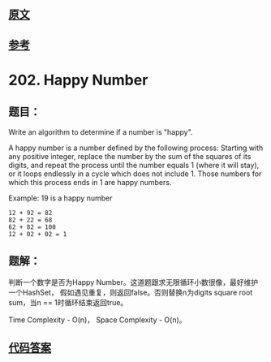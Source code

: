 
## [原文](https://leetcode.com/problems/happy-number)

## [参考](https://www.cnblogs.com/yrbbest/p/4493542.html)

# 202. Happy Number


## 题目：

Write an algorithm to determine if a number is "happy".

A happy number is a number defined by the following process: Starting with any positive integer, 
replace the number by the sum of the squares of its digits, 
and repeat the process until the number equals 1 (where it will stay), 
or it loops endlessly in a cycle which does not include 1. 
Those numbers for which this process ends in 1 are happy numbers.

Example: 19 is a happy number
```
12 + 92 = 82
82 + 22 = 68
62 + 82 = 100
12 + 02 + 02 = 1
```
 

## 题解：

判断一个数字是否为Happy Number。这道题跟求无限循环小数很像，最好维护一个HashSet，
假如遇见重复，则返回false。否则替换n为digits square root sum，当n == 1时循环结束返回true。

Time Complexity - O(n)， Space Complexity - O(n)。


## [代码答案](/algorithms-demo/src/main/java/space/pankui/leetcode/algorithms/No202_Happy_Number.java)

